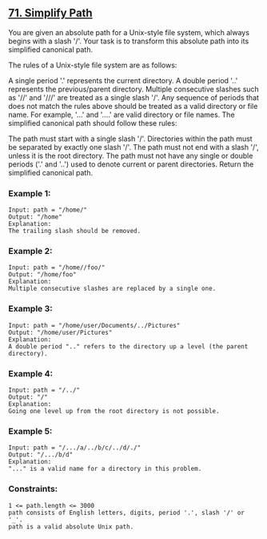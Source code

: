 ## [71. Simplify Path](https://leetcode.com/problems/simplify-path/description/)

You are given an absolute path for a Unix-style file system, which always begins with a slash '/'. Your task is to transform this absolute path into its simplified canonical path.

The rules of a Unix-style file system are as follows:

A single period '.' represents the current directory.
A double period '..' represents the previous/parent directory.
Multiple consecutive slashes such as '//' and '///' are treated as a single slash '/'.
Any sequence of periods that does not match the rules above should be treated as a valid directory or file name. For example, '...' and '....' are valid directory or file names.
The simplified canonical path should follow these rules:

The path must start with a single slash '/'.
Directories within the path must be separated by exactly one slash '/'.
The path must not end with a slash '/', unless it is the root directory.
The path must not have any single or double periods ('.' and '..') used to denote current or parent directories.
Return the simplified canonical path.


### Example 1:
```
Input: path = "/home/"
Output: "/home"
Explanation:
The trailing slash should be removed.
```
### Example 2:
```
Input: path = "/home//foo/"
Output: "/home/foo"
Explanation:
Multiple consecutive slashes are replaced by a single one.
```
### Example 3:
```
Input: path = "/home/user/Documents/../Pictures"
Output: "/home/user/Pictures"
Explanation:
A double period ".." refers to the directory up a level (the parent directory).
```
### Example 4:
```
Input: path = "/../"
Output: "/"
Explanation:
Going one level up from the root directory is not possible.
```
### Example 5:
```
Input: path = "/.../a/../b/c/../d/./"
Output: "/.../b/d"
Explanation:
"..." is a valid name for a directory in this problem.
 ```

### Constraints:
```
1 <= path.length <= 3000
path consists of English letters, digits, period '.', slash '/' or '_'.
path is a valid absolute Unix path.
```
